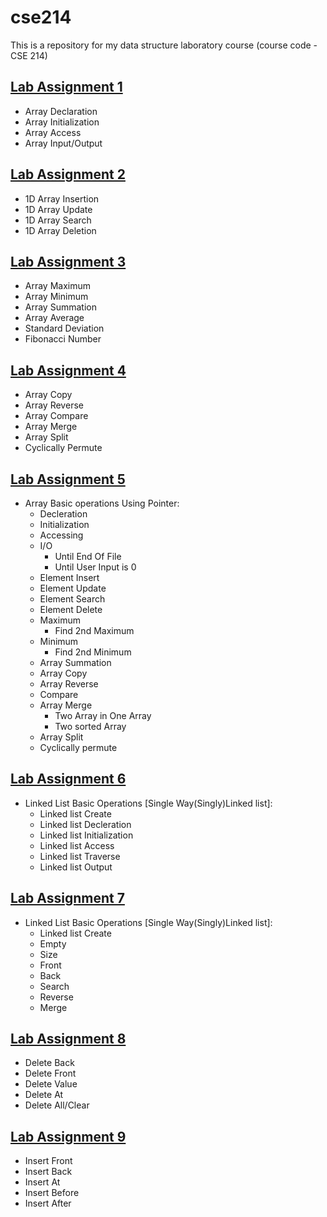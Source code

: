 # cse214
This is a repository for my data structure laboratory course (course code - CSE 214)
## [Lab Assignment 1](lab1)
* Array Declaration
* Array Initialization
* Array Access
* Array Input/Output

## [Lab Assignment 2](lab2)
* 1D Array Insertion
* 1D Array Update
* 1D Array Search
* 1D Array Deletion

## [Lab Assignment 3](lab3)
* Array Maximum
* Array Minimum
* Array Summation
* Array Average
* Standard Deviation
* Fibonacci Number

## [Lab Assignment 4](lab4)
* Array Copy
* Array Reverse
* Array Compare
* Array Merge
* Array Split
* Cyclically Permute

## [Lab Assignment 5](lab5)
* Array Basic operations Using Pointer:
  - Decleration
  - Initialization
  - Accessing
  - I/O
    - Until End Of File
    - Until User Input is 0
  - Element Insert
  - Element Update
  - Element Search
  - Element Delete
  - Maximum
    - Find 2nd Maximum
  - Minimum
    - Find 2nd Minimum
  - Array Summation
  - Array Copy
  - Array Reverse 
  - Compare 
  - Array Merge
      - Two Array in One Array
      - Two sorted Array
  - Array Split
  - Cyclically permute
  
## [Lab Assignment 6](lab6)
  * Linked List Basic Operations [Single Way(Singly)Linked list]:
      * Linked list Create
      * Linked list Decleration
      * Linked list Initialization
      * Linked list Access
      * Linked list Traverse
      * Linked list Output
      
## [Lab Assignment 7](lab7)
  * Linked List Basic Operations [Single Way(Singly)Linked list]:
      * Linked list Create
      * Empty
      * Size
      * Front
      * Back
      * Search
      * Reverse
      * Merge 

## [Lab Assignment 8](lab8)
* Delete Back
* Delete Front
* Delete Value
* Delete At
* Delete All/Clear

## [Lab Assignment 9](lab9)
* Insert Front
* Insert Back
* Insert At
* Insert Before
* Insert After
      
